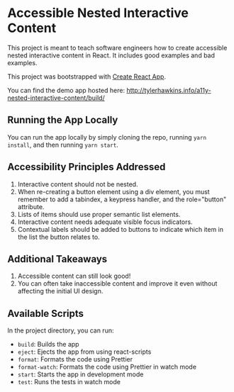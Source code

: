 # Accessible Nested Interactive Content

This project is meant to teach software engineers how to create accessible nested interactive content in React. It includes good examples and bad examples.

This project was bootstrapped with [Create React App](https://github.com/facebook/create-react-app).

You can find the demo app hosted here: http://tylerhawkins.info/a11y-nested-interactive-content/build/

## Running the App Locally

You can run the app locally by simply cloning the repo, running `yarn install`, and then running `yarn start`.

## Accessibility Principles Addressed

1. Interactive content should not be nested.
2. When re-creating a button element using a div element, you must remember to add a tabindex, a keypress handler, and the role="button" attribute.
3. Lists of items should use proper semantic list elements.
4. Interactive content needs adequate visible focus indicators.
5. Contextual labels should be added to buttons to indicate which item in the list the button relates to.

## Additional Takeaways

1. Accessible content can still look good!
2. You can often take inaccessible content and improve it even without affecting the initial UI design.

## Available Scripts

In the project directory, you can run:

- `build`: Builds the app
- `eject`: Ejects the app from using react-scripts
- `format`: Formats the code using Prettier
- `format-watch`: Formats the code using Prettier in watch mode
- `start`: Starts the app in development mode
- `test`: Runs the tests in watch mode
